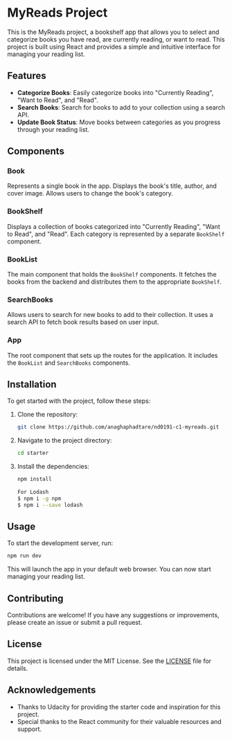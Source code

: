 # MyReads Project

This is the MyReads project, a bookshelf app that allows you to select and categorize books you have read, are currently reading, or want to read. This project is built using React and provides a simple and intuitive interface for managing your reading list.

## Features

- **Categorize Books**: Easily categorize books into "Currently Reading", "Want to Read", and "Read".
- **Search Books**: Search for books to add to your collection using a search API.
- **Update Book Status**: Move books between categories as you progress through your reading list.

## Components

### Book
Represents a single book in the app. Displays the book's title, author, and cover image. Allows users to change the book's category.

### BookShelf
Displays a collection of books categorized into "Currently Reading", "Want to Read", and "Read". Each category is represented by a separate `BookShelf` component.

### BookList
The main component that holds the `BookShelf` components. It fetches the books from the backend and distributes them to the appropriate `BookShelf`.

### SearchBooks
Allows users to search for new books to add to their collection. It uses a search API to fetch book results based on user input.

### App
The root component that sets up the routes for the application. It includes the `BookList` and `SearchBooks` components.

## Installation

To get started with the project, follow these steps:

1. Clone the repository:
    ```bash
    git clone https://github.com/anaghaphadtare/nd0191-c1-myreads.git
    ```
2. Navigate to the project directory:
    ```bash
    cd starter
    ```
3. Install the dependencies:
    ```bash
    npm install
        
    For Lodash
    $ npm i -g npm
    $ npm i --save lodash

    ```

## Usage

To start the development server, run:
```bash
npm run dev
```
This will launch the app in your default web browser. You can now start managing your reading list.

## Contributing

Contributions are welcome! If you have any suggestions or improvements, please create an issue or submit a pull request.

## License

This project is licensed under the MIT License. See the [LICENSE](LICENSE) file for details.

## Acknowledgements

- Thanks to Udacity for providing the starter code and inspiration for this project.
- Special thanks to the React community for their valuable resources and support.
